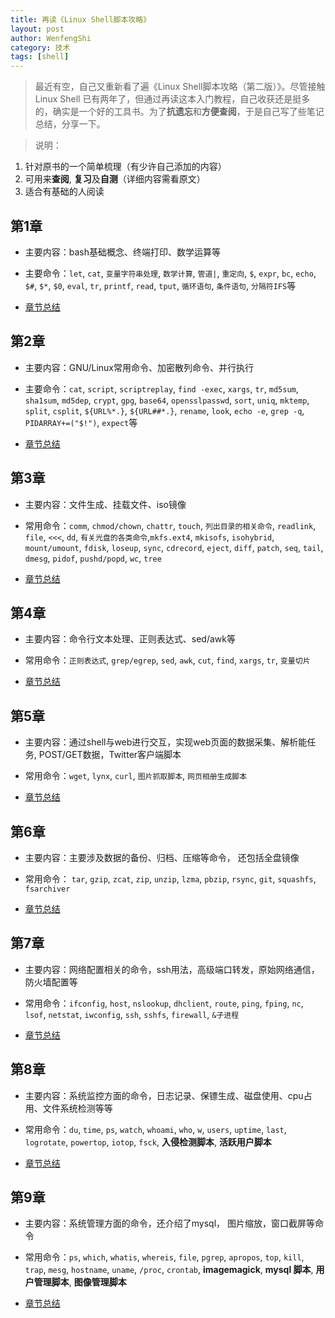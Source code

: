 ```yaml
---
title: 再读《Linux Shell脚本攻略》
layout: post
author: WenfengShi
category: 技术
tags: [shell]
---
```

  
> 最近有空，自己又重新看了遍《Linux Shell脚本攻略（第二版）》。尽管接触Linux Shell 已有两年了，但通过再读这本入门教程，自己收获还是挺多的，确实是一个好的工具书。为了**抗遗忘**和**方便查阅**，于是自己写了些笔记总结，分享一下。  
  
> 说明：    
1. 针对原书的一个简单梳理（有少许自己添加的内容）  
2. 可用来**查阅**, **复习**及**自测**（详细内容需看原文）  
3. 适合有基础的人阅读  
 
## 第1章  
  
- 主要内容：bash基础概念、终端打印、数学运算等  
  
- 主要命令：`let`, `cat`, `变量字符串处理`, `数学计算`, `管道|`, `重定向`, `$`, `expr`, `bc`, `echo`, `$#`, `$*`, `$0`, `eval`, `tr`, `printf`, `read`, `tput`, `循环语句`, `条件语句`, `分隔符IFS`等  
  
- [章节总结](http://codeshold.me/2016/09/linux_shell_scripting_cookbook_1.html)  
  
## 第2章  
  
- 主要内容：GNU/Linux常用命令、加密散列命令、并行执行  
  
- 主要命令：`cat`, `script`, `scriptreplay`, `find -exec`, `xargs`, `tr`, `md5sum`, `sha1sum`, `md5dep`, `crypt`, `gpg`, `base64`, `opensslpasswd`, `sort`, `uniq`, `mktemp`, `split`, `csplit`, `${URL%*.}`, `${URL##*.}`, `rename`, `look`, `echo -e`, `grep -q`, `PIDARRAY+=("$!")`, `expect`等  
  
- [章节总结](http://codeshold.me/2016/09/linux_shell_scripting_cookbook_2.html) 
  
## 第3章  
  
- 主要内容：文件生成、挂载文件、iso镜像  
  
- 常用命令：`comm`, `chmod/chown`, `chattr`, `touch`, `列出目录的相关命令`, `readlink`, `file`, `<<<`, `dd`, `有关光盘的各类命令`,`mkfs.ext4`, `mkisofs`, `isohybrid`, `mount/umount`, `fdisk`, `loseup`, `sync`, `cdrecord`, `eject`, `diff`, `patch`, `seq`, `tail`, `dmesg`, `pidof`, `pushd/popd`, `wc`, `tree`      
  
- [章节总结](http://codeshold.me/2016/09/linux_shell_scripting_cookbook_3.html)  
  
## 第4章  
  
- 主要内容：命令行文本处理、正则表达式、sed/awk等  
  
- 常用命令：`正则表达式`, `grep/egrep`, `sed`, `awk`, `cut`, `find`, `xargs`, `tr`, `变量切片`    
  
- [章节总结](http://codeshold.me/2016/09/linux_shell_scripting_cookbook_4.html)  


## 第5章   
- 主要内容：通过shell与web进行交互，实现web页面的数据采集、解析能任务, POST/GET数据，Twitter客户端脚本  
  
- 常用命令：`wget`, `lynx`, `curl`, `图片抓取脚本`, `网页相册生成脚本`  
  
- [章节总结](http://codeshold.me/2016/09/linux_shell_scripting_cookbook_5.html)  
  
## 第6章  
  
- 主要内容：主要涉及数据的备份、归档、压缩等命令， 还包括全盘镜像  
  
- 常用命令： `tar`, `gzip`, `zcat`, `zip`, `unzip`, `lzma`, `pbzip`, `rsync`, `git`, `squashfs`, `fsarchiver`    
  
- [章节总结](http://codeshold.me/2016/09/linux_shell_scripting_cookbook_6.html)  
  
## 第7章  
  
- 主要内容：网络配置相关的命令，ssh用法，高级端口转发，原始网络通信，防火墙配置等  
  
- 常用命令：`ifconfig`, `host`, `nslookup`, `dhclient`, `route`, `ping`, `fping`, `nc`, `lsof`, `netstat`, `iwconfig`, `ssh`, `sshfs`, `firewall`, `&子进程`    
  
- [章节总结](http://codeshold.me/2016/09/linux_shell_scripting_cookbook_7.html)  
  
  
## 第8章  
  
- 主要内容：系统监控方面的命令，日志记录、保镖生成、磁盘使用、cpu占用、文件系统检测等等  
  
- 常用命令：`du`, `time`, `ps`, `watch`, `whoami`, `who`, `w`, `users`, `uptime`, `last`, `logrotate`, `powertop`, `iotop`, `fsck`, **入侵检测脚本**, **活跃用户脚本**    
  
- [章节总结](http://codeshold.me/2016/09/linux_shell_scripting_cookbook_8.html)  
  
  
## 第9章  
  
- 主要内容：系统管理方面的命令，还介绍了mysql， 图片缩放，窗口截屏等命令  
  
- 常用命令：`ps`, `which`, `whatis`, `whereis`, `file`, `pgrep`, `apropos`, `top`, `kill`, `trap`, `mesg`, `hostname`, `uname`, `/proc`, `crontab`, **imagemagick**, **mysql 脚本**, **用户管理脚本**, **图像管理脚本**    
  
- [章节总结](http://codeshold.me/2016/09/linux_shell_scripting_cookbook_9.html)  
  
